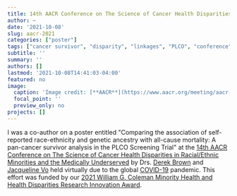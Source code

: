 ```yaml
---
title: 14th AACR Conference on The Science of Cancer Health Disparities in Racial/Ethnic Minorities and the Medically Underserved
author: ~
date: '2021-10-08'
slug: aacr-2021
categories: ["poster"]
tags: ["cancer survivor", "disparity", "linkages", "PLCO", "conference"]
subtitle: ''
summary: ''
authors: []
lastmod: '2021-10-08T14:41:03-04:00'
featured: no
image:
  caption: 'Image credit: [**AACR**](https://www.aacr.org/meeting/aacr-virtual-conference-14th-aacr-conference-on-the-science-of-cancer-health-disparities-in-racial-ethnic-minorities-and-the-medically-underserved/)'
  focal_point: ''
  preview_only: no
projects: []
---
```


I was a co-author on a poster entitled "Comparing the association of self-reported race-ethnicity and genetic ancestry with all-cause mortality: A pan-cancer survivor analysis in the PLCO Screening Trial" at the [14th AACR Conference on The Science of Cancer Health Disparities in Racial/Ethnic Minorities and the Medically Underserved](https://www.aacr.org/meeting/aacr-virtual-conference-14th-aacr-conference-on-the-science-of-cancer-health-disparities-in-racial-ethnic-minorities-and-the-medically-underserved/) by Drs. [Derek Brown](https://dceg.cancer.gov/fellowship-training/fellowship-experience/meet-fellows/iteb/brown-derek) and [Jacqueline Vo](https://dceg.cancer.gov/fellowship-training/fellowship-experience/meet-fellows/reb/vo-jacqueline) held virtually due to the global [COVID-19](https://www.cdc.gov/coronavirus/2019-ncov/index.html) pandemic. This effort was funded by our [2021 William G. Coleman Minority Health and Health Disparities Research Innovation Award](/post/coleman-2021).